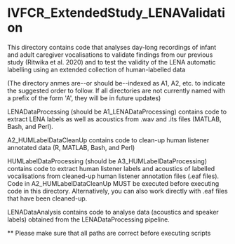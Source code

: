 # IVFCR_ExtendedStudy_LENAValidation
This directory contains code that analyses day-long recordings of infant and adult caregiver vocalisations to validate findings from our previous study (Ritwika et al. 2020) and to test the validity of the LENA automatic labelling using an extended collection of human-labelled data

(The directory anmes are--or should be--indexed as A1, A2, etc. to indicate the suggested order to follow. If all directories are not currently named with a prefix of the form 'A<number>', they will be in future updates)

LENADataProcessing (should be A1_LENADataProcessing) contains code to extract LENA labels as well as acoustics from .wav and .its files (MATLAB, Bash, and Perl). 

A2_HUMLabelDataCleanUp contains code to clean-up human listener annotated data (R, MATLAB, Bash, and Perl)

HUMLabelDataProcessing (should be A3_HUMLabelDataProcessing) contains code to extract human listener labels and acoustics of labelled vocalisations from cleaned-up human listener annotation files (.eaf files). Code in A2_HUMLabelDataCleanUp MUST be executed before executing code in this directory. Alternatively, you can also work directly with .eaf files that have been cleaned-up. 

LENADataAnalysis contains code to analyse data (acoustics and speaker labels) obtained from the LENADataProcessing pipeline. 

**
Please make sure that all paths are correct before executing scripts 

